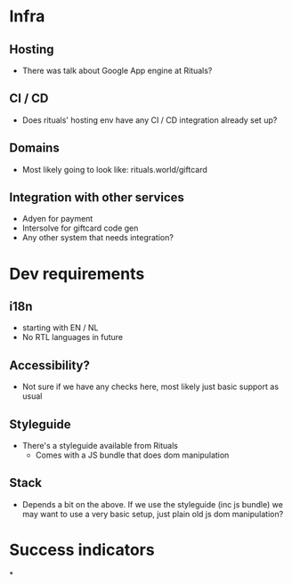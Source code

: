 # Infra

## Hosting

* There was talk about Google App engine at Rituals?

## CI / CD

* Does rituals' hosting env have any CI / CD integration already set up?

## Domains

* Most likely going to look like: rituals.world/giftcard

## Integration with other services

* Adyen for payment
* Intersolve for giftcard code gen
* Any other system that needs integration?

# Dev requirements

## i18n

* starting with EN / NL
* No RTL languages in future

## Accessibility?

* Not sure if we have any checks here, most likely just basic support as usual

## Styleguide

* There's a styleguide available from Rituals
  * Comes with a JS bundle that does dom manipulation

## Stack

* Depends a bit on the above. If we use the styleguide (inc js bundle) we may want to use a very basic setup, just plain old js dom manipulation?

# Success indicators

\*
